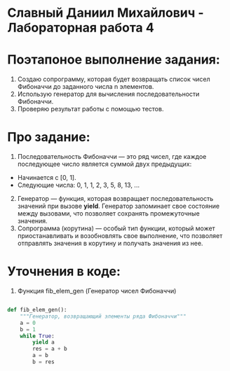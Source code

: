 # Славный Даниил Михайлович - Лабораторная работа 4 

# Поэтапоное выполнение задания:

1. Создаю сопрограмму, которая будет возвращать список чисел Фибоначчи до заданного числа n элементов.
2. Использую генератор для вычисления последовательности Фибоначчи.
3. Проверяю результат работы с помощью тестов.

# Про задание:

1. Последовательность Фибоначчи — это ряд чисел, где каждое последующее число является суммой двух предыдущих:
* Начинается с [0, 1].
* Следующие числа: 0, 1, 1, 2, 3, 5, 8, 13, ...

2. Генератор — функция, которая возвращает последовательность значений при вызове **yield**. Генератор запоминает свое состояние между вызовами, что позволяет сохранять промежуточные значения.
3. Сопрограмма (корутина) — особый тип функции, который может приостанавливать и возобновлять свое выполнение, что позволяет отправлять значения в корутину и получать значения из нее.

# Уточнения в коде: 

1. Функция fib_elem_gen (Генератор чисел Фибоначчи)

``` Python

def fib_elem_gen():
    """Генератор, возвращающий элементы ряда Фибоначчи"""
    a = 0
    b = 1
    while True:
        yield a
        res = a + b
        a = b
        b = res
```

